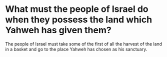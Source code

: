 # What must the people of Israel do when they possess the land which Yahweh has given them?

The people of Israel must take some of the first of all the harvest of the land in a basket and go to the place Yahweh has chosen as his sanctuary.
